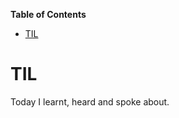 <!-- START doctoc generated TOC please keep comment here to allow auto update -->
<!-- DON'T EDIT THIS SECTION, INSTEAD RE-RUN doctoc TO UPDATE -->
**Table of Contents**

- [TIL](#til)

<!-- END doctoc generated TOC please keep comment here to allow auto update -->

# TIL
Today I learnt, heard and spoke about. 
